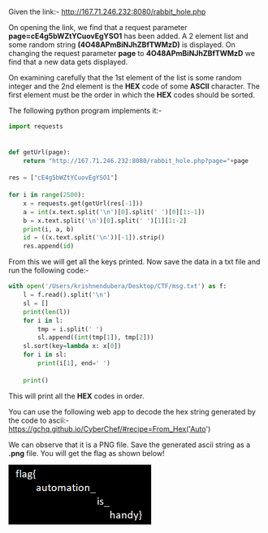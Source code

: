 Given the link:-
http://167.71.246.232:8080/rabbit_hole.php

On opening the link, we find that a request parameter **page=cE4g5bWZtYCuovEgYSO1** has been added.
A 2 element list and some random string **(4O48APmBiNJhZBfTWMzD)** is displayed. On changing the request parameter **page** to **4O48APmBiNJhZBfTWMzD** we find that a new data gets displayed. 

On examining carefully that the 1st element of the list is some random integer and the 2nd element is the **HEX** code of some **ASCII** character. The first element must be the order in which the **HEX** codes should be sorted.

The following python program implements it:-
```py
import requests


def getUrl(page):
    return "http://167.71.246.232:8080/rabbit_hole.php?page="+page

res = ["cE4g5bWZtYCuovEgYSO1"]

for i in range(2500):
    x = requests.get(getUrl(res[-1]))
    a = int(x.text.split('\n')[0].split(' ')[0][1:-1])
    b = x.text.split('\n')[0].split(' ')[1][1:-2]
    print(i, a, b)
    id = ((x.text.split('\n'))[-1]).strip()
    res.append(id)
```

From this we will get all the keys printed. Now save the data in a txt file and run the following code:-
```py
with open('/Users/krishnendubera/Desktop/CTF/msg.txt') as f:
    l = f.read().split('\n')
    sl = []
    print(len(l))
    for i in l:
        tmp = i.split(' ')
        sl.append((int(tmp[1]), tmp[2]))
    sl.sort(key=lambda x: x[0])
    for i in sl:
        print(i[1], end=' ')

    print()
```
This will print all the **HEX** codes in order.

You can use the following web app to decode the hex string generated by the code to ascii:-
https://gchq.github.io/CyberChef/#recipe=From_Hex('Auto')

We can observe that it is a PNG file. Save the generated ascii string as a **.png** file. You will get the flag as shown below!

![img](./flag.png)


